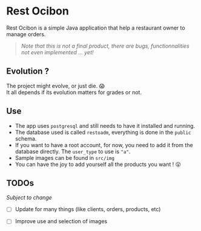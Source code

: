 # Rest Ocibon
Rest Ocibon is a simple Java application that help a restaurant owner to manage orders.

> *Note that this is not a final product, there are bugs, functionnalities not even implemented ... yet!*

## Evolution ?
The project might evolve, or just die. :scream:  
It all depends if its evolution matters for grades or not.

## Use
* The app uses ``postgresql`` and still needs to have it installed and running.
* The database used is called ``restoadm``, everything is done in the ``public`` schema.
* If you want to have a root account, for now, you need to add it from the database directly. The ``user_type`` to use is ``"a"``.
* Sample images can be found in ``src/img``
* You can have the joy to add yourself all the products you want ! :open_mouth:

## TODOs
*Subject to change*
- [ ] Update for many things (like clients, orders, products, etc)
- [ ] Improve use and selection of images


